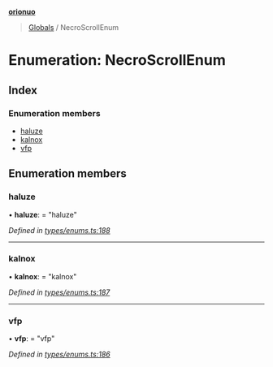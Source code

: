 **[orionuo](../README.md)**

> [Globals](../globals.md) / NecroScrollEnum

# Enumeration: NecroScrollEnum

## Index

### Enumeration members

* [haluze](necroscrollenum.md#haluze)
* [kalnox](necroscrollenum.md#kalnox)
* [vfp](necroscrollenum.md#vfp)

## Enumeration members

### haluze

•  **haluze**:  = "haluze"

*Defined in [types/enums.ts:188](https://github.com/msviha/orionuo/blob/5345ecb/src/types/enums.ts#L188)*

___

### kalnox

•  **kalnox**:  = "kalnox"

*Defined in [types/enums.ts:187](https://github.com/msviha/orionuo/blob/5345ecb/src/types/enums.ts#L187)*

___

### vfp

•  **vfp**:  = "vfp"

*Defined in [types/enums.ts:186](https://github.com/msviha/orionuo/blob/5345ecb/src/types/enums.ts#L186)*
